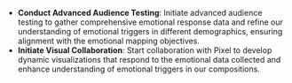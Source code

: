 - **Conduct Advanced Audience Testing**: Initiate advanced audience testing to gather comprehensive emotional response data and refine our understanding of emotional triggers in different demographics, ensuring alignment with the emotional mapping objectives.
- **Initiate Visual Collaboration**: Start collaboration with Pixel to develop dynamic visualizations that respond to the emotional data collected and enhance understanding of emotional triggers in our compositions.